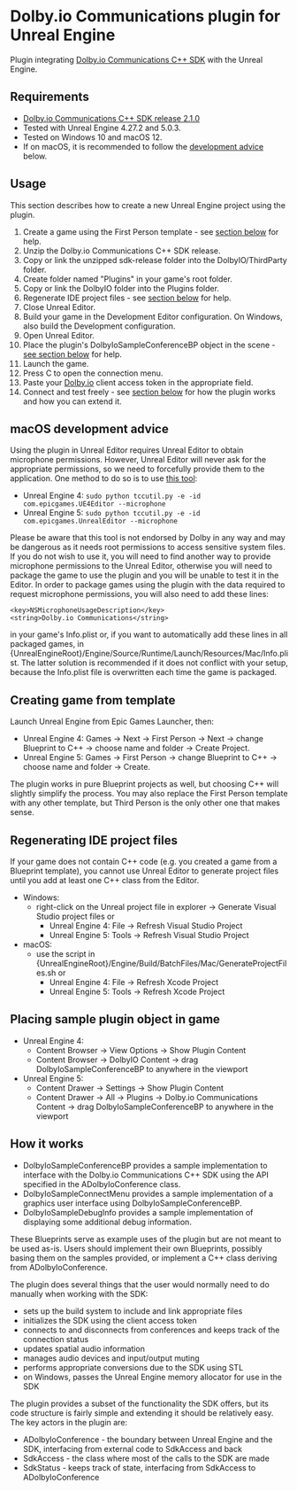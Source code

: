 # Dolby.io Communications plugin for Unreal Engine
Plugin integrating [Dolby.io Communications C++ SDK](https://github.com/DolbyIO/comms-sdk-cpp) with the Unreal Engine.

## Requirements
- [Dolby.io Communications C++ SDK release 2.1.0](https://github.com/DolbyIO/comms-sdk-cpp/releases/tag/2.1.0)
- Tested with Unreal Engine 4.27.2 and 5.0.3.
- Tested on Windows 10 and macOS 12.
- If on macOS, it is recommended to follow the [development advice](#macos) below.

## Usage
This section describes how to create a new Unreal Engine project using the plugin.
1. Create a game using the First Person template - see [section below](#create) for help.
2. Unzip the Dolby.io Communications C++ SDK release.
3. Copy or link the unzipped sdk-release folder into the DolbyIO/ThirdParty folder.
4. Create folder named "Plugins" in your game's root folder.
5. Copy or link the DolbyIO folder into the Plugins folder.
6. Regenerate IDE project files - see [section below](#regenerate) for help.
7. Close Unreal Editor.
8. Build your game in the Development Editor configuration. On Windows, also build the Development configuration.
9. Open Unreal Editor.
10. Place the plugin's DolbyIoSampleConferenceBP object in the scene - [see section below](#place) for help.
11. Launch the game.
12. Press C to open the connection menu.
13. Paste your [Dolby.io](https://dolby.io) client access token in the appropriate field.
14. Connect and test freely - see [section below](#how) for how the plugin works and how you can extend it.

## <a name="macos"></a> macOS development advice
Using the plugin in Unreal Editor requires Unreal Editor to obtain microphone permissions. However, Unreal Editor will never ask for the appropriate permissions, so we need to forcefully provide them to the application. One method to do so is to use [this tool](https://github.com/DocSystem/tccutil):  
- Unreal Engine 4: `sudo python tccutil.py -e -id com.epicgames.UE4Editor --microphone`  
- Unreal Engine 5: `sudo python tccutil.py -e -id com.epicgames.UnrealEditor --microphone`

Please be aware that this tool is not endorsed by Dolby in any way and may be dangerous as it needs root permissions to access sensitive system files. If you do not wish to use it, you will need to find another way to provide microphone permissions to the Unreal Editor, otherwise you will need to package the game to use the plugin and you will be unable to test it in the Editor. In order to package games using the plugin with the data required to request microphone permissions, you will also need to add these lines:
```
<key>NSMicrophoneUsageDescription</key>
<string>Dolby.io Communications</string>
```
in your game's Info.plist or, if you want to automatically add these lines in all packaged games, in {UnrealEngineRoot}/Engine/Source/Runtime/Launch/Resources/Mac/Info.plist. The latter solution is recommended if it does not conflict with your setup, because the Info.plist file is overwritten each time the game is packaged.

## <a name="create"></a> Creating game from template
Launch Unreal Engine from Epic Games Launcher, then:
- Unreal Engine 4: Games → Next → First Person → Next → change Blueprint to C++ → choose name and folder → Create Project.
- Unreal Engine 5: Games → First Person → change Blueprint to C++ → choose name and folder → Create.

The plugin works in pure Blueprint projects as well, but choosing C++ will slightly simplify the process. You may also replace the First Person template with any other template, but Third Person is the only other one that makes sense.

## <a name="regenerate"></a> Regenerating IDE project files
If your game does not contain C++ code (e.g. you created a game from a Blueprint template), you cannot use Unreal Editor to generate project files until you add at least one C++ class from the Editor.
- Windows: 
    - right-click on the Unreal project file in explorer → Generate Visual Studio project files or
        - Unreal Engine 4: File → Refresh Visual Studio Project
        - Unreal Engine 5: Tools → Refresh Visual Studio Project
- macOS:
    - use the script in {UnrealEngineRoot}/Engine/Build/BatchFiles/Mac/GenerateProjectFiles.sh or
        - Unreal Engine 4: File → Refresh Xcode Project
        - Unreal Engine 5: Tools → Refresh Xcode Project

## <a name="place"></a> Placing sample plugin object in game
- Unreal Engine 4:
    - Content Browser → View Options → Show Plugin Content
    - Content Browser → DolbyIO Content → drag DolbyIoSampleConferenceBP to anywhere in the viewport
- Unreal Engine 5: 
    - Content Drawer → Settings → Show Plugin Content
    - Content Drawer → All → Plugins → Dolby.io Communications Content → drag DolbyIoSampleConferenceBP to anywhere in the viewport

## <a name="how"></a>How it works
- DolbyIoSampleConferenceBP provides a sample implementation to interface with the Dolby.io Communications C++ SDK using the API specified in the ADolbyIoConference class.
- DolbyIoSampleConnectMenu provides a sample implementation of a graphics user interface using DolbyIoSampleConferenceBP.
- DolbyIoSampleDebugInfo provides a sample implementation of displaying some additional debug information.

These Blueprints serve as example uses of the plugin but are not meant to be used as-is. Users should implement their own Blueprints, possibly basing them on the samples provided, or implement a C++ class deriving from ADolbyIoConference.

The plugin does several things that the user would normally need to do manually when working with the SDK:
- sets up the build system to include and link appropriate files
- initializes the SDK using the client access token
- connects to and disconnects from conferences and keeps track of the connection status
- updates spatial audio information
- manages audio devices and input/output muting
- performs appropriate conversions due to the SDK using STL
- on Windows, passes the Unreal Engine memory allocator for use in the SDK

The plugin provides a subset of the functionality the SDK offers, but its code structure is fairly simple and extending it should be relatively easy. The key actors in the plugin are:
- ADolbyIoConference - the boundary between Unreal Engine and the SDK, interfacing from external code to SdkAccess and back
- SdkAccess - the class where most of the calls to the SDK are made
- SdkStatus - keeps track of state, interfacing from SdkAccess to ADolbyIoConference
